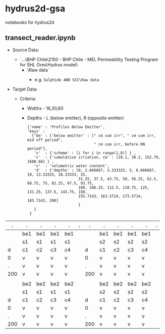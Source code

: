 # hydrus2d-gsa
notebooks for hydrus2d

## transect_reader.ipynb
* Source Data: 
  * `...\BHP Chile\2150 - BHP Chile - MEL Permeability Testing Program for SHL Ores\Hydrus model\
    * <sample name>\Raw data\`
      * e.g.  `Sulphide AND SCC\Raw data`
      
* Target Data: 
  * Criteria: 
    * Widths - 16,30,60
        
 
    * Depths - L (below emitter), R (opposite emitter)
        ```
        {'name' : 'Profiles Below Emitter', 
        'keys' : 
          {'be' : {'below emitter' : [" cm cum irr", " cm cum irr, mid off period", 
                                      " cm cum irr, before ON period"], 
           's'  : {'scheme' : [i for i in range(1,8)] } ,
           'c'  : {'cumulative irriation, cm' : [19.1, 38.2, 152.79, 1680.68] } ,
           'v'  : 'volumetric water content',
           'd'  : {'depths' : [0, 1.666667, 3.333333, 5, 6.666667, 10, 13.33333, 18.33333, 25,
                               31.25, 37.5, 43.75, 50, 56.25, 62.5, 68.75, 75, 81.25, 87.5, 93.75, 
                               100, 106.25, 112.5, 118.75, 125, 131.25, 137.5, 143.75, 150, 
                               155.7143, 163.5714, 173.5714, 185.7143, 200]
                               }
           }
         }
         ``` 
|.   | .   | .   | .   | .   |.| .  | .   | .   | .   | .   |.|
| -- | --- | --- | --- | --- |-| -- | --- | --- | --- | --- |-|           
|    | be1 | be1 | be1 | be1 | |    | be1 | be1 | be1 | be1 | |
|    | s1  | s1  | s1  | s1  | |    | s2  | s2  | s2  | s2  | |
|d   | c1  | c2  | c3  | c4  | |d   | c1  | c2  | c3  | c4  | |
|0   | v   | v   | v   | v   | |0   | v   | v   | v   | v   | |
|.   | v   | v   | v   | v   | |.   | v   | v   | v   | v   | |
|200 | v   | v   | v   | v   | |200 | v   | v   | v   | v   | |
|    |     |     |     |     | |    |     |     |     |     | |
|    | be2 | be2 | be2 | be2 | |    | be2 | be2 | be2 | be2 | |
|    | s1  | s1  | s1  | s1  | |    | s2  | s2  | s2  | s2  | |
|d   | c1  | c2  | c3  | c4  | |d   | c1  | c2  | c3  | c4  | |
|0   | v   | v   | v   | v   | |0   | v   | v   | v   | v   | |
|.   | v   | v   | v   | v   | |.   | v   | v   | v   | v   | |
|200 | v   | v   | v   | v   | |200 | v   | v   | v   | v   | |

 
